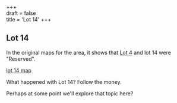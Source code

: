 +++  
draft = false  
title = 'Lot 14'
+++

## Lot 14

In the original maps for the area, it shows that [Lot 4](</lot4>) and lot 14 were "Reserved".

[lot 14 map](/images/lot14map.png)

What happened with Lot 14?  Follow the money.

Perhaps at some point we'll explore that topic here?



